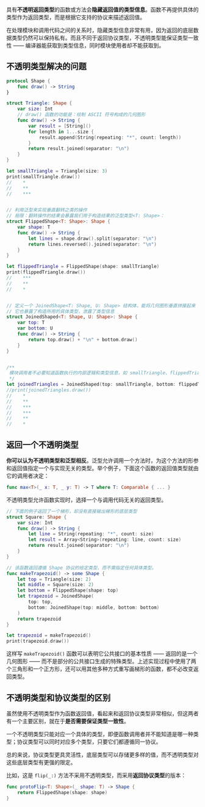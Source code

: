 具有**不透明返回类型**的函数或方法会**隐藏返回值的类型信息**。函数不再提供具体的类型作为返回类型，而是根据它支持的协议来描述返回值。

在处理模块和调用代码之间的关系时，隐藏类型信息非常有用，因为返回的底层数据类型仍然可以保持私有。而且不同于返回协议类型，不透明类型能保证类型一致性 —— 编译器能获取到类型信息，同时模块使用者却不能获取到。



## 不透明类型解决的问题


```swift
protocol Shape {
    func draw() -> String
}

struct Triangle: Shape {
    var size: Int
    // draw() 函数的功能是：绘制 ASCII 符号构成的几何图形
    func draw() -> String {
        var result = [String]()
        for length in 1...size {
            result.append(String(repeating: "*", count: length))
        }
        return result.joined(separator: "\n")
    }
}

let smallTriangle = Triangle(size: 3)
print(smallTriangle.draw())
//    *
//    **
//    ***


// 利用泛型来实现垂直翻转之类的操作
// 局限：翻转操作的结果会暴露我们用于构造结果的泛型类型<T: Shape>：
struct FlippedShape<T: Shape>: Shape {
    var shape: T
    func draw() -> String {
        let lines = shape.draw().split(separator: "\n")
        return lines.reversed().joined(separator: "\n")
    }
}

let flippedTriangle = FlippedShape(shape: smallTriangle)
print(flippedTriangle.draw())
//    ***
//    **
//    *


// 定义一个 JoinedShape<T: Shape, U: Shape> 结构体，能将几何图形垂直拼接起来
// 它也暴露了构造所用的具体类型，泄露了类型信息
struct JoinedShaped<T: Shape, U: Shape>: Shape {
    var top: T
    var bottom: U
    func draw() -> String {
        return top.draw() + "\n" + bottom.draw()
    }
}


/**
 模块调用者不必要知道函数执行的内部逻辑和类型信息，如 smallTriangle、flippedTriangle
 */
let joinedTriangles = JoinedShaped(top: smallTriangle, bottom: flippedTriangle)
//print(joinedTriangles.draw())
//    *
//    **
//    ***
//    ***
//    **
//    *

```


## 返回一个不透明类型


**你可以认为不透明类型和泛型相反**。泛型允许调用一个方法时，为这个方法的形参和返回值指定一个与实现无关的类型。举个例子，下面这个函数的返回值类型就由它的调用者决定：

```swift
func max<T>(_ x: T, _ y: T) -> T where T: Comparable { ... }
```

不透明类型允许函数实现时，选择一个与调用代码无关的返回类型。

```swift
// 下面的例子返回了一个梯形，却没有直接输出梯形的底层类型
struct Square: Shape {
    var size: Int
    func draw() -> String {
        let line = String(repeating: "*", count: size)
        let result = Array<String>(repeating: line, count: size)
        return result.joined(separator: "\n")
    }
}

// 该函数返回遵循 Shape 协议的给定类型，而不需指定任何具体类型。
func makeTrapezoid() -> some Shape {
    let top = Triangle(size: 2)
    let middle = Square(size: 2)
    let bottom = FlippedShape(shape: top)
    let trapezoid = JoinedShape(
        top: top,
        bottom: JoinedShape(top: middle, bottom: bottom)
    )
    return trapezoid
}

let trapezoid = makeTrapezoid()
print(trapezoid.draw())
```

这样写 `makeTrapezoid()` 函数可以表明它公共接口的基本性质 —— 返回的是一个几何图形 —— 而不是部分的公共接口生成的特殊类型。上述实现过程中使用了两个三角形和一个正方形，还可以用其他多种方式重写画梯形的函数，都不必改变返回类型。



## 不透明类型和协议类型的区别

虽然使用不透明类型作为函数返回值，看起来和返回协议类型非常相似，但这两者有一个主要区别，就在于**是否需要保证类型一致性**。

一个不透明类型只能对应一个具体的类型，即便函数调用者并不能知道是哪一种类型；协议类型可以同时对应多个类型，只要它们都遵循同一协议。

总的来说，协议类型更具灵活性，底层类型可以存储更多样的值，而不透明类型对这些底层类型有更强的限定。


比如，这是 `flip(_:)` 方法不采用不透明类型，而采用**返回协议类型**的版本：


```swift
func protoFlip<T: Shape>(_ shape: T) -> Shape {
    return FlippedShape(shape: shape)
}
```


